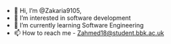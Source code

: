 - 👋 Hi, I’m @Zakaria9105, 
- 👀 I’m interested in software development
- 🌱 I’m currently learning Software Engineering
- 📫 How to reach me - Zahmed18@student.bbk.ac.uk

<!---
Zakaria9105/Zakaria9105 is a ✨ special ✨ repository because its `README.md` (this file) appears on your GitHub profile.
You can click the Preview link to take a look at your changes.
--->
